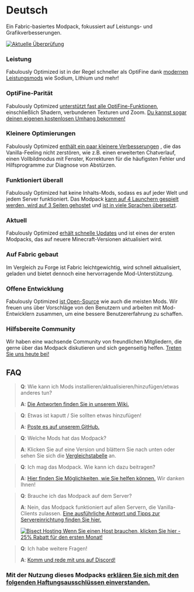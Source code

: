 # Deutsch

Ein Fabric-basiertes Modpack, fokussiert auf Leistungs- und Grafikverbesserungen.

[![Aktuelle Überprüfung](https://img.youtube.com/vi/bb8G9X5Q_4I/hqdefault.jpg)](https://www.youtube.com/watch?v=bb8G9X5Q_4I)

### Leistung

Fabulously Optimized ist in der Regel schneller als OptiFine dank [modernen Leistungsmods][1] wie Sodium, Lithium und mehr!

### OptiFine-Parität

Fabulously Optimized [unterstützt fast alle OptiFine-Funktionen][2], einschließlich Shadern, verbundenen Texturen und Zoom. [Du kannst sogar deinen eigenen kostenlosen Umhang bekommen!][3]

### Kleinere Optimierungen

Fabulously Optimized [enthält ein paar kleinere Verbesserungen][4] , die das Vanilla-Feeling nicht zerstören, wie z.B. einen erweiterten Chatverlauf, einen Vollbildmodus mit Fenster, Korrekturen für die häufigsten Fehler und Hilfsprogramme zur Diagnose von Abstürzen.

### Funktioniert überall

Fabulously Optimized hat keine Inhalts-Mods, sodass es auf jeder Welt und jedem Server funktioniert. Das Modpack [kann auf 4 Launchern gespielt werden, wird auf 3 Seiten gehostet][6] und [ist in viele Sprachen übersetzt][7].

### Aktuell

Fabulously Optimized [erhält schnelle Updates][5] und ist eines der ersten Modpacks, das auf neuere Minecraft-Versionen aktualisiert wird.

### Auf Fabric gebaut

Im Vergleich zu Forge ist Fabric leichtgewichtig, wird schnell aktualisiert, geladen und bietet dennoch eine hervorragende Mod-Unterstützung.

### Offene Entwicklung

Fabulously Optimized [ist Open-Source][8] wie auch die meisten Mods. Wir freuen uns über Vorschläge von den Benutzern und arbeiten mit Mod-Entwicklern zusammen, um eine bessere Benutzererfahrung zu schaffen.

### Hilfsbereite Community

Wir haben eine wachsende Community von freundlichen Mitgliedern, die gerne über das Modpack diskutieren und sich gegenseitig helfen. [Treten Sie uns heute bei!][10]

## FAQ

> **Q**: Wie kann ich Mods installieren/aktualisieren/hinzufügen/etwas anderes tun?
> 
> **A**: [Die Antworten finden Sie in unserem Wiki.][11]


> **Q**: Etwas ist kaputt / Sie sollten etwas hinzufügen!
> 
> **A**: [Poste es auf unserem GitHub.][8]


> **Q**: Welche Mods hat das Modpack?
> 
> **A**: Klicken Sie auf eine Version und blättern Sie nach unten oder sehen Sie sich die [Vergleichstabelle][12] an.


> **Q**: Ich mag das Modpack. Wie kann ich dazu beitragen?
> 
> **A**: [Hier finden Sie Möglichkeiten, wie Sie helfen können.][16] Wir danken Ihnen!


> **Q**: Brauche ich das Modpack auf dem Server?
> 
> **A**: Nein, das Modpack funktioniert auf allen Servern, die Vanilla-Clients zulassen. [Eine ausführliche Antwort und Tipps zur Servereinrichtung finden Sie hier.][13]
> 
> [![Bisect Hosting](https://i.ibb.co/gr9mSxW/image.png) Wenn Sie einen Host brauchen, klicken Sie hier - 25% Rabatt für den ersten Monat!][14]


> **Q**: Ich habe weitere Fragen!
> 
> **A**: [Komm und rede mit uns auf Discord!][10]

### Mit der Nutzung dieses Modpacks [erklären Sie sich mit den folgenden Haftungsausschlüssen einverstanden.][15]

[1]: https://github.com/Fabulously-Optimized/fabulously-optimized/blob/main/INCLUDED-MODS.md#smooth
[2]: https://fabulously-optimized.gitbook.io/modpack/readme/give-up-optifine
[3]: https://fabulously-optimized.gitbook.io/modpack/readme/free-cape
[4]: https://github.com/Fabulously-Optimized/fabulously-optimized/blob/main/INCLUDED-MODS.md#functional
[5]: https://github.com/Fabulously-Optimized/fabulously-optimized/blob/main/CHANGELOG.md
[6]: https://github.com/Fabulously-Optimized/fabulously-optimized#downloads
[7]: https://fabulously-optimized.gitbook.io/modpack/readme/language-support
[8]: https://github.com/Fabulously-Optimized/fabulously-optimized
[8]: https://github.com/Fabulously-Optimized/fabulously-optimized
[10]: https://fabulously-optimized.github.io/discord
[10]: https://fabulously-optimized.github.io/discord
[11]: https://fabulously-optimized.gitbook.io/modpack/
[12]: https://github.com/Fabulously-Optimized/fabulously-optimized/blob/main/INCLUDED-MODS.md
[13]: https://fabulously-optimized.gitbook.io/modpack/readme/server-setup
[14]: https://www.bisecthosting.com/clients/aff.php?aff=2604
[15]: https://github.com/Fabulously-Optimized/fabulously-optimized#disclaimers
[16]: https://github.com/Fabulously-Optimized/fabulously-optimized/blob/main/CONTRIBUTING.md
